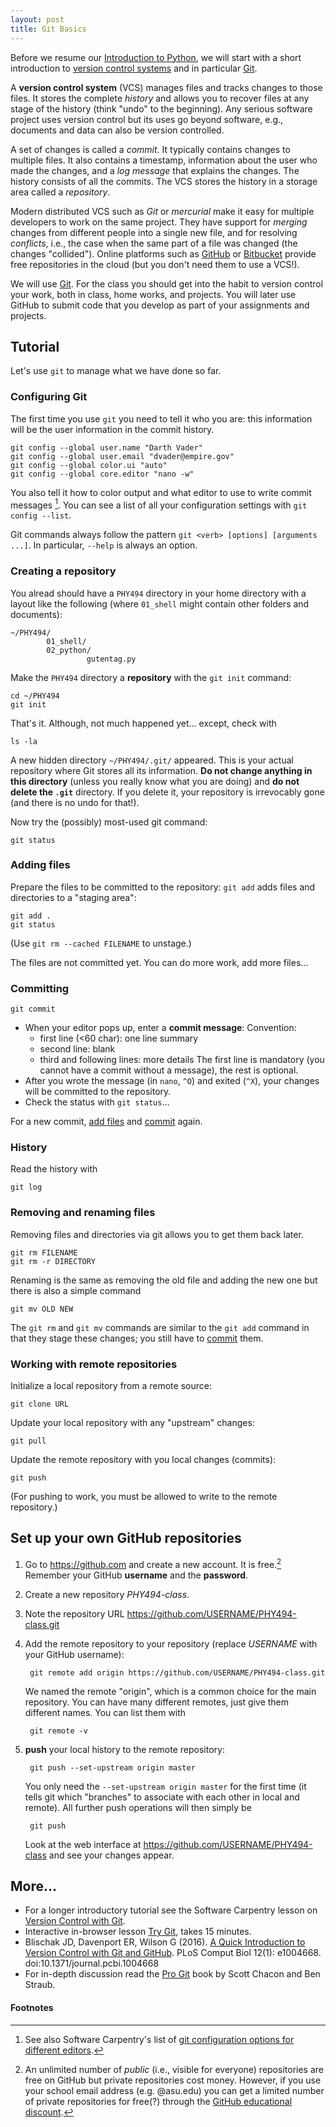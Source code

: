 ```yaml
---
layout: post
title: Git Basics
---
```


Before we resume our
[Introduction to Python]({{site.baseurl}}/2016/01/19/02_Introduction_to_Python/),
we will start with a short introduction to
[version control systems](http://swcarpentry.github.io/git-novice/reference.html#version-control)
and in particular [Git](https://git-scm.com/).

A **version control system** (VCS) manages files and tracks changes to
those files. It stores the complete *history* and allows you to
recover files at any stage of the history (think "undo" to the
beginning). Any serious software project uses version control but its
uses go beyond software, e.g., documents and data can also be version
controlled.

A set of changes is called a *commit*. It typically contains changes
to multiple files. It also contains a timestamp, information about
the user who made the changes, and a *log message* that explains the
changes. The history consists of all the commits. The VCS stores the
history in a storage area called a *repository*.

Modern distributed VCS such as *Git* or *mercurial* make it easy for
multiple developers to work on the same project. They have support for
*merging* changes from different people into a single new file, and
for resolving *conflicts*, i.e., the case when the same part of a file
was changed (the changes "collided"). Online platforms such as
[GitHub](https://github.com) or [Bitbucket](https://bitbucket.org/)
provide free repositories in the cloud (but you don't need them to use
a VCS!).

We will use [Git](https://git-scm.com/). For the class you should get
into the habit to version control your work, both in class, home
works, and projects. You will later use GitHub to submit code that you
develop as part of your assignments and projects.

## Tutorial
Let's use `git` to manage what we have done so far.

### Configuring Git ###

The first time you use `git` you need to tell it who you are: this
information will be the user information in the commit history.

~~~
git config --global user.name "Darth Vader"
git config --global user.email "dvader@empire.gov"
git config --global color.ui "auto"
git config --global core.editor "nano -w"
~~~

You also tell it how to color output and what editor to use to write
commit messages [^1]. You can see a list of all your configuration
settings with `git config --list`.


Git commands always follow the pattern `git <verb> [options]
[arguments ...]`. In particular, `--help` is always an option.


### Creating a repository ###

You alread should have a `PHY494` directory in your home directory
with a layout like the following (where `01_shell` might contain
other folders and documents):

~~~
~/PHY494/
        01_shell/
        02_python/
		         gutentag.py
~~~

Make the `PHY494` directory a **repository** with the `git init` command:

~~~
cd ~/PHY494
git init
~~~

That's it. Although, not much happened yet... except, check with

~~~
ls -la
~~~

A new hidden directory `~/PHY494/.git/` appeared. This is your actual
repository where Git stores all its information. **Do not change
anything in this directory** (unless you really know what you are
doing) and **do not delete the `.git`** directory. If you delete it,
your repository is irrevocably gone (and there is no undo for that!).

Now try the (possibly) most-used git command:

~~~
git status
~~~


### Adding files ###

Prepare the files to be committed to the repository: `git add` adds
files and directories to a "staging area":

~~~
git add .
git status
~~~

(Use `git rm --cached FILENAME` to unstage.)

The files are not committed yet. You can do more work, add more files...


### Committing ###

~~~
git commit
~~~

* When your editor pops up, enter a **commit message**: Convention:
  - first line (<60 char): one line summary
  - second line: blank
  - third and following lines: more details
  The first line is mandatory (you cannot have a commit without a
  message), the rest is optional.
* After you wrote the message (in `nano`, `^O`) and exited (`^X`),
  your changes will be committed to the repository.
* Check the status with `git status`...

For a new commit, [add files](#adding-files) and [commit](#committing)
again.

### History

Read the history with

~~~
git log
~~~


### Removing and renaming files

Removing files and directories via git allows you to get them back later.

~~~
git rm FILENAME
git rm -r DIRECTORY
~~~

Renaming is the same as removing the old file and adding the new one
but there is also a simple command

~~~
git mv OLD NEW
~~~

The `git rm` and `git mv` commands are similar to the `git add`
command in that they stage these changes; you still have to
[commit](#committing) them.


### Working with remote repositories

Initialize a local repository from a remote source:

~~~
git clone URL
~~~

Update your local repository with any "upstream" changes:

~~~
git pull
~~~

Update the remote repository with you local changes (commits):

~~~
git push
~~~

(For pushing to work, you must be allowed to write to the remote
repository.)

## Set up your own GitHub repositories

1. Go to <https://github.com> and create a new account. It is
   free.[^2] Remember your
   GitHub **username** and the **password**.
2. Create a new repository *PHY494-class*.
3. Note the repository URL
   https://github.com/USERNAME/PHY494-class.git
4. Add the remote repository to your repository (replace *USERNAME*
   with your GitHub username):

        git remote add origin https://github.com/USERNAME/PHY494-class.git

   We named the remote "origin", which is a common choice for the main
   repository. You can have many different remotes, just give them
   different names. You can list them with

		git remote -v

5. **push** your local history to the remote repository:

		git push --set-upstream origin master

   You only need the `--set-upstream origin master` for the first time
   (it tells git which "branches" to associate with each other in
   local and remote). All further push operations will then simply be

		git push

   Look at the web interface at
   https://github.com/USERNAME/PHY494-class and see your changes appear.


## More... ##

* For a longer introductory tutorial see the Software Carpentry lesson on
  [Version Control with Git](http://swcarpentry.github.io/git-novice/).
* Interactive in-browser lesson [Try Git](http://try.github.com/),
  takes 15 minutes.
* Blischak JD, Davenport ER, Wilson G
  (2016). [A Quick Introduction to Version Control with Git and GitHub](http://journals.plos.org/ploscompbiol/article?id=10.1371/journal.pcbi.1004668). PLoS
  Comput Biol 12(1): e1004668. doi:10.1371/journal.pcbi.1004668 
* For in-depth discussion read the
  [Pro Git](https://git-scm.com/book/) book by Scott Chacon and Ben
  Straub.
  

#### Footnotes

[^1]:

     See also Software Carpentry's list of
     [git configuration options for different editors](http://swcarpentry.github.io/git-novice/02-setup.html).
	 
[^2]:

     An unlimited number of *public* (i.e., visible for everyone)
     repositories are free on GitHub but private repositories cost
     money. However, if you use your school email address
     (e.g. @asu.edu) you can get a limited number of private
     repositories for free(?) through the
     [GitHub educational discount](https://help.github.com/articles/discounted-private-accounts/).
	 
